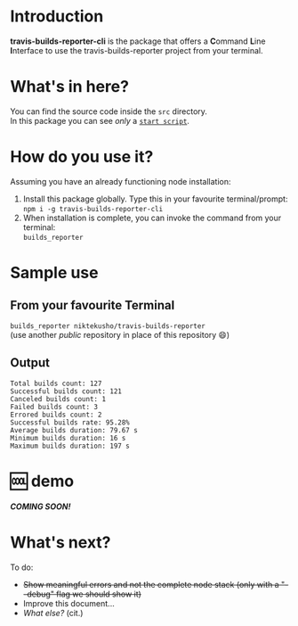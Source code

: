 # Introduction

**travis-builds-reporter-cli** is the package that offers a **C**ommand **L**ine **I**nterface to use the travis-builds-reporter project from your terminal.

# What's in here?

You can find the source code inside the `src` directory.  
In this package you can see *only* a [`start script`](./src/index.js).

# How do you use it?
Assuming you have an already functioning node installation:
1.   Install this package globally. Type this in your favourite terminal/prompt:  
     ```npm i -g travis-builds-reporter-cli```
2.   When installation is complete, you can invoke the command from your terminal:  
    ```builds_reporter```
    
# Sample use
## From your favourite Terminal
```builds_reporter niktekusho/travis-builds-reporter```  
(use another *public* repository in place of this repository 😄)


## Output
```
Total builds count: 127
Successful builds count: 121
Canceled builds count: 1
Failed builds count: 3
Errored builds count: 2
Successful builds rate: 95.28%
Average builds duration: 79.67 s
Minimum builds duration: 16 s
Maximum builds duration: 197 s
```

# 🆒 demo

***COMING SOON!***

# What's next?
To do:
-   ~~Show meaningful errors and not the complete node stack (only with a "--debug" flag we should show it)~~
-   Improve this document...
-   *What else?* (cit.)
